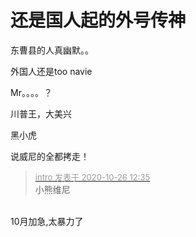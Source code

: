 # 还是国人起的外号传神


东曹县的人真幽默。。<img id="aimg_Kuqoc" onclick="zoom(this, this.src, 0, 0, 0)" class="zoom" src="https://cdn.jsdelivr.net/gh/hishis/forum-master/public/images/patch.gif" onmouseover="img_onmouseoverfunc(this)" onload="thumbImg(this)" border="0" alt="" />

外国人还是too navie

Mr。。。。？<img src="static/image/smiley/default/lol.gif" smilieid="12" border="0" alt="" /><img src="static/image/smiley/default/lol.gif" smilieid="12" border="0" alt="" /><img src="static/image/smiley/default/lol.gif" smilieid="12" border="0" alt="" />

川普王，大美兴

黑小虎

说威尼的全都拷走！

<div class="quote"><blockquote><font size="2"><a href="https://www.hostloc.com/forum.php?mod=redirect&amp;goto=findpost&amp;pid=9353523&amp;ptid=758536" target="_blank"><font color="#999999">intro 发表于 2020-10-26 12:35</font></a></font><br />
小熊维尼</blockquote></div><br />
<img src="static/image/smiley/yct/008.gif" smilieid="39" border="0" alt="" />10月加急,太暴力了
